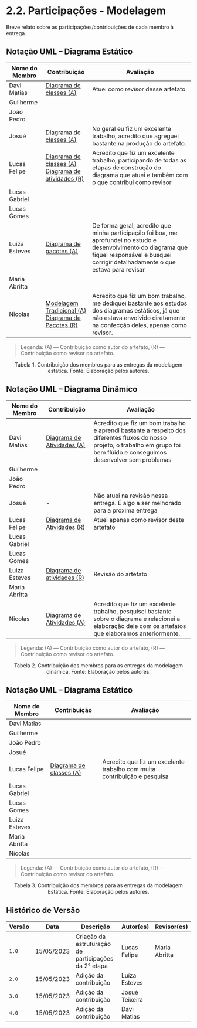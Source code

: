 # 2.2. Participações - Modelagem

Breve relato sobre as participações/contribuições de cada membro à entrega.

## Notação UML – Diagrama Estático

| Nome do Membro | Contribuição| Avaliação |
|----------------|-  | - |
| Davi Matias    | [Diagrama de classes (A)](2.3.1.DiagramaDeClasses.md) | Atuei como revisor desse artefato |
| Guilherme      | | |
| João Pedro     | | |
| Josué          | [Diagrama de classes (A)](2.3.1.DiagramaDeClasses.md) | No geral eu fiz um excelente trabalho, acredito que agreguei bastante na produção do artefato. |
| Lucas Felipe   | [Diagrama de classes (A)](2.3.1.DiagramaDeClasses.md)<br/>[Diagrama de atividades (R) ](2.4.1.DiagramaDeAtividades.md)| Acredito que fiz um excelente trabalho, participando de todas as etapas de construção do diagrama que atuei e também com o que contribui como revisor|
| Lucas Gabriel  | | |
| Lucas Gomes    | | |
| Luiza Esteves  | [Diagrama de pacotes (A)](2.3.Estatica/2.3.2.DiagramaDePacotes.md)| De forma geral, acredito que minha participação foi boa, me aprofundei no estudo e desenvolvimento do diagrama que fiquei responsável e busquei corrigir detalhadamente o que estava para revisar|
| Maria Abritta  | | |
| Nicolas        |[Modelagem Tradicional  (A)](2.1.ModelagemTradicional.md)<br/>[Diagrama de Pacotes    (R)](2.3.Estatica/2.3.2.DiagramaDePacotes.md)| Acredito que fiz um bom trabalho, me dediquei bastante aos estudos dos diagramas estáticos, já que não estava envolvido diretamente na confecção deles, apenas como revisor. |

> Legenda: (A) — Contribuição como autor do artefato, (R) — Contribuição como revisor do artefato.

<div style="text-align: center"> Tabela 1. Contribuição dos membros para as entregas da modelagem estática. Fonte: Elaboração pelos autores.</div>

## Notação UML – Diagrama Dinâmico

| Nome do Membro | Contribuição| Avaliação |
|----------------|-  | - |
| Davi Matias    | [Diagrama de Atividades (A)](2.4.Dinamica/2.4.1.DiagramaDeAtividades.md)| Acredito que fiz um bom trabalho e aprendi bastante a respeito dos diferentes fluxos do nosso projeto, o trabalho em grupo foi bem flúido e conseguimos desenvolver sem problemas |
| Guilherme      | | |
| João Pedro     | | |
| Josué          | - | Não atuei na revisão nessa entrega. É algo a ser melhorado para a próxima entrega |
| Lucas Felipe   |[Diagrama de Atividades (R)](2.4.Dinamica/2.4.1.DiagramaDeAtividades.md)| Atuei apenas como revisor deste artefato |
| Lucas Gabriel  | | |
| Lucas Gomes    | | |
| Luiza Esteves  |[Diagrama de atividades (R) ](2.4.1.DiagramaDeAtividades.md) | Revisão do artefato |
| Maria Abritta  | | |
| Nicolas        |[Diagrama de Atividades (A)](2.4.Dinamica/2.4.1.DiagramaDeAtividades.md)| Acredito que fiz um excelente trabalho, pesquisei bastante sobre o diagrama e relacionei a elaboração dele com os artefatos que elaboramos anteriormente. |

> Legenda: (A) — Contribuição como autor do artefato, (R) — Contribuição como revisor do artefato.

<div style="text-align: center"> Tabela 2. Contribuição dos membros para as entregas da modelagem dinâmica. Fonte: Elaboração pelos autores.</div>


## Notação UML – Diagrama Estático


| Nome do Membro | Contribuição| Avaliação |
|----------------|-  | - |
| Davi Matias    | | |
| Guilherme      | | |
| João Pedro     | | |
| Josué          | | |
| Lucas Felipe   | [Diagrama de classes (A) ](2.3.1.DiagramaDeClasses.md)| Acredito que fiz um excelente trabalho com muita contribuição e pesquisa
| Lucas Gabriel  | | |
| Lucas Gomes    | | |
| Luiza Esteves  | | |
| Maria Abritta  | | |
| Nicolas        || |

> Legenda: (A) — Contribuição como autor do artefato, (R) — Contribuição como revisor do artefato.

<div style="text-align: center"> Tabela 3. Contribuição dos membros para as entregas da modelagem Estática. Fonte: Elaboração pelos autores.</div>



## Histórico de Versão

| Versão | Data       | Descrição                                                                                                         | Autor(es)        | Revisor(es)    |
|--------|------------|-------------------------------------------------------------------------------------------------------------------|------------------|----------------|
| `1.0`  | 15/05/2023 | Criação da estruturação de participações da 2° etapa                                            | Lucas Felipe     | Maria Abritta   |
| `2.0`  | 15/05/2023 | Adição da contribuição   | Luíza Esteves     |    |
| `3.0`  | 15/05/2023 | Adição da contribuição   | Josué Teixeira     |    |
|`4.0` |15/05/2023| Adição da contribuição|Davi Matias||
